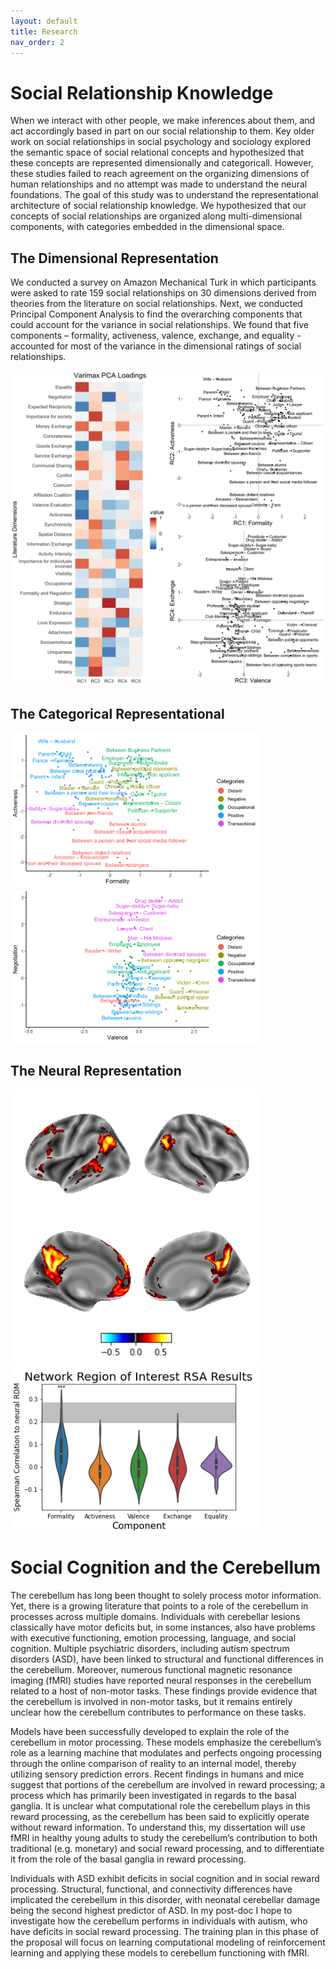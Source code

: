```yaml
---
layout: default
title: Research
nav_order: 2
---
```


# Social Relationship Knowledge

When we interact with other people, we make inferences about them, and act accordingly based in part on our social relationship to them. Key older work on social relationships in social psychology and sociology explored the semantic space of social relational concepts and hypothesized that these concepts are represented dimensionally and categoricall. However, these studies failed to reach agreement on the organizing dimensions of human relationships and no attempt was made to understand the neural foundations. The goal of this study was to understand the representational architecture of social relationship knowledge. We hypothesized that our concepts of social relationships are organized along multi-dimensional components, with categories embedded in the dimensional space.

## The Dimensional Representation
We conducted a survey on Amazon Mechanical Turk in which participants were asked to rate 159 social relationships on 30 dimensions derived from theories from the literature on social relationships. Next, we conducted Principal Component Analysis to find the overarching components that could account for the variance in social relationships. We found that five components – formality, activeness, valence, exchange, and equality - accounted for most of the variance in the dimensional ratings of social relationships. 

<img src="/assets/images/srk_behavioral_summary.png" alt="drawing" width="600"/>


## The Categorical Representational

<img src="/assets/images/pca_5pc_12_scatter_kmeans.png" alt="drawing" width="400"/>

<img src="/assets/images/pca_5pc_34_scatter_kmeans.png" alt="drawing" width="400"/>

## The Neural Representation


<img src="/assets/images/relb_map_sm_thr_surf.png" alt="drawing" width="400"/>

<img src="/assets/images/roi_subject-level_violinplot.png" alt="drawing" width="400"/>

# Social Cognition and the Cerebellum

The cerebellum has long been thought to solely process motor information. Yet, there is a growing literature that points to a role of the cerebellum in processes across multiple domains. Individuals with cerebellar lesions classically have motor deficits but, in some instances, also have problems with executive functioning, emotion processing, language, and social cognition. Multiple psychiatric disorders, including autism spectrum disorders (ASD), have been linked to structural and functional differences in the cerebellum. Moreover, numerous functional magnetic resonance imaging (fMRI) studies have reported neural responses in the cerebellum related to a host of non-motor tasks. These findings provide evidence that the cerebellum is involved in non-motor tasks, but it remains entirely unclear how the cerebellum contributes to performance on these tasks. 

Models have been successfully developed to explain the role of the cerebellum in motor processing. These models emphasize the cerebellum’s role as a learning machine that modulates and perfects ongoing processing through the online comparison of reality to an internal model, thereby utilizing sensory prediction errors. Recent findings in humans and mice suggest that portions of the cerebellum are involved in reward processing; a process which has primarily been investigated in regards to the basal ganglia. It is unclear what computational role the cerebellum plays in this reward processing, as the cerebellum has been said to explicitly operate without reward information. To understand this, my dissertation will use fMRI in healthy young adults to study the cerebellum’s contribution to both traditional (e.g. monetary) and social reward processing, and to differentiate it from the role of the basal ganglia in reward processing. 

Individuals with ASD exhibit deficits in social cognition and in social reward processing. Structural, functional, and connectivity differences have implicated the cerebellum in this disorder, with neonatal cerebellar damage being the second highest predictor of ASD. In my post-doc I hope to investigate how the cerebellum performs in individuals with autism, who have deficits in social reward processing. The training plan in this phase of the proposal will focus on learning computational modeling of reinforcement learning and applying these models to cerebellum functioning with fMRI.
